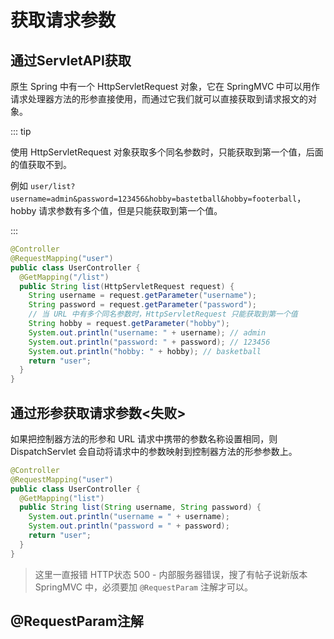 # 获取请求参数

## 通过ServletAPI获取

原生 Spring 中有一个 HttpServletRequest 对象，它在 SpringMVC 中可以用作请求处理器方法的形参直接使用，而通过它我们就可以直接获取到请求报文的对象。

::: tip

使用 HttpServletRequest 对象获取多个同名参数时，只能获取到第一个值，后面的值获取不到。

例如 `user/list?username=admin&password=123456&hobby=bastetball&hobby=footerball`，hobby 请求参数有多个值，但是只能获取到第一个值。

:::

```java {5,9}
@Controller
@RequestMapping("user")
public class UserController {
  @GetMapping("/list")
  public String list(HttpServletRequest request) {
    String username = request.getParameter("username");
    String password = request.getParameter("password");
    // 当 URL 中有多个同名参数时，HttpServletRequest 只能获取到第一个值
    String hobby = request.getParameter("hobby");
    System.out.println("username: " + username); // admin
    System.out.println("password: " + password); // 123456
    System.out.println("hobby: " + hobby); // basketball
    return "user";
  }
}
```



## 通过形参获取请求参数<失败>

如果把控制器方法的形参和 URL 请求中携带的参数名称设置相同，则 DispatchServlet 会自动将请求中的参数映射到控制器方法的形参参数上。

```java
@Controller
@RequestMapping("user")
public class UserController {
  @GetMapping("list")
  public String list(String username, String password) {
    System.out.println("username = " + username);
    System.out.println("password = " + password);
    return "user";
  }
}
```

>这里一直报错 HTTP状态 500 - 内部服务器错误，搜了有帖子说新版本 SpringMVC 中，必须要加 `@RequestParam` 注解才可以。



## @RequestParam注解











































